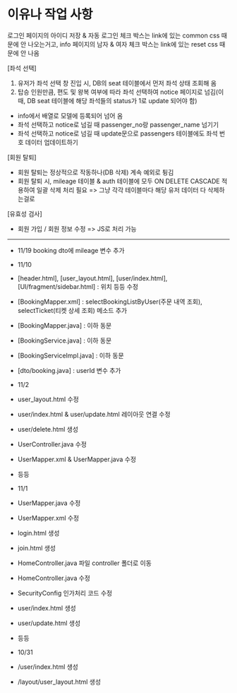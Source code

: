 # 이유나 작업 사항

로그인 페이지의 아이디 저장 & 자동 로그인 체크 박스는 link에 있는 common css 때문에 안 나오는거고,
info 페이지의 남자 & 여자 체크 박스는 link에 있는 reset css 때문에 안 나옴


[좌석 선택]
1) 유저가 좌석 선택 창 진입 시, DB의 seat 테이블에서 먼저 좌석 상태 조회해 옴
2) 탑승 인원만큼, 편도 및 왕복 여부에 따라 좌석 선택하여 notice 페이지로 넘김(이 때, DB seat 테이블에 해당 좌석들의 status가 1로 update 되어야 함)

- info에서 배열로 모델에 등록되어 넘어 옴
- 좌석 선택하고 notice로 넘길 때 passenger_no랑 passenger_name 넘기기
- 좌석 선택하고 notice로 넘길 때 update문으로 passengers 테이블에도 좌석 번호 데이터 업데이트하기


[회원 탈퇴]
- 회원 탈퇴는 정상적으로 작동하나(DB 삭제) 계속 예외로 튕김
- 회원 탈퇴 시, mileage 테이블 & auth 테이블에 모두 ON DELETE CASCADE 적용하여 일괄 삭제 처리 필요 => 그냥 각각 테이블마다 해당 유저 데이터 다 삭제하는걸로




[유효성 검사]
- 회원 가입 / 회원 정보 수정 => JS로 처리 가능



--------------------------------------------------------------------------------------------------------
- 11/19
booking dto에 mileage 변수 추가

- 11/10
- [header.html], [user_layout.html], [user/index.html], [UI/fragment/sidebar.html] : 위치 등등 수정
- [BookingMapper.xml] : selectBookingListByUser(주문 내역 조회), selectTicket(티켓 상세 조회) 메소드 추가
- [BookingMapper.java] : 이하 동문
- [BookingService.java] : 이하 동문
- [BookingServiceImpl.java] : 이하 동문
- [dto/booking.java] : userId 변수 추가


- 11/2
- user_layout.html 수정
- user/index.html & user/update.html 레이아웃 연결 수정
- user/delete.html 생성
- UserController.java 수정
- UserMapper.xml & UserMapper.java 수정
- 등등

- 11/1
- UserMapper.java 수정
- UserMapper.xml 수정
- login.html 생성
- join.html 생성
- HomeController.java 파일 controller 폴더로 이동
- HomeController.java 수정
- SecurityConfig 인가처리 코드 수정
- user/index.html 생성
- user/update.html 생성
- 등등

- 10/31
- /user/index.html 생성
- /layout/user_layout.html 생성